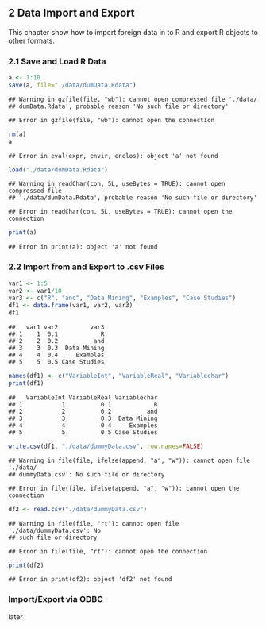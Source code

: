 ## 2 Data Import and Export
This chapter show how to import foreign data in to R
and export R objects to other formats.
### 2.1 Save and Load R Data


```r
a <- 1:10
save(a, file="./data/dumData.Rdata")
```

```
## Warning in gzfile(file, "wb"): cannot open compressed file './data/
## dumData.Rdata', probable reason 'No such file or directory'
```

```
## Error in gzfile(file, "wb"): cannot open the connection
```

```r
rm(a)
a
```

```
## Error in eval(expr, envir, enclos): object 'a' not found
```

```r
load("./data/dumData.Rdata")
```

```
## Warning in readChar(con, 5L, useBytes = TRUE): cannot open compressed file
## './data/dumData.Rdata', probable reason 'No such file or directory'
```

```
## Error in readChar(con, 5L, useBytes = TRUE): cannot open the connection
```

```r
print(a)
```

```
## Error in print(a): object 'a' not found
```

### 2.2 Import from and Export to .csv Files


```r
var1 <- 1:5
var2 <- var1/10
var3 <- c("R", "and", "Data Mining", "Examples", "Case Studies")
df1 <- data.frame(var1, var2, var3)
df1
```

```
##   var1 var2         var3
## 1    1  0.1            R
## 2    2  0.2          and
## 3    3  0.3  Data Mining
## 4    4  0.4     Examples
## 5    5  0.5 Case Studies
```

```r
names(df1) <- c("VariableInt", "VariableReal", "Variablechar")
print(df1)
```

```
##   VariableInt VariableReal Variablechar
## 1           1          0.1            R
## 2           2          0.2          and
## 3           3          0.3  Data Mining
## 4           4          0.4     Examples
## 5           5          0.5 Case Studies
```

```r
write.csv(df1, "./data/dummyData.csv", row.names=FALSE)
```

```
## Warning in file(file, ifelse(append, "a", "w")): cannot open file './data/
## dummyData.csv': No such file or directory
```

```
## Error in file(file, ifelse(append, "a", "w")): cannot open the connection
```

```r
df2 <- read.csv("./data/dummyData.csv")
```

```
## Warning in file(file, "rt"): cannot open file './data/dummyData.csv': No
## such file or directory
```

```
## Error in file(file, "rt"): cannot open the connection
```

```r
print(df2)
```

```
## Error in print(df2): object 'df2' not found
```

### Import/Export via ODBC
later

